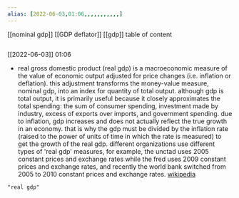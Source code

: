 ```yaml
---
alias: [2022-06-03,01:06,,,,,,,,,,,]
---
```

[[nominal gdp]] [[GDP deflator]] [[gdp]]
table of content
```toc
```

[[2022-06-03]] 01:06
- real gross domestic product (real gdp) is a macroeconomic measure of the value of economic output adjusted for price changes (i.e. inflation or deflation). this adjustment transforms the money-value measure, nominal gdp, into an index for quantity of total output. although gdp is total output, it is primarily useful because it closely approximates the total spending: the sum of consumer spending, investment made by industry, excess of exports over imports, and government spending.  due to inflation, gdp increases and does not actually reflect the true growth in an economy.  that is why the gdp must be divided by the inflation rate (raised to the power of units of time in which the rate is measured) to get the growth of the real gdp. different organizations use different types of 'real gdp' measures, for example, the unctad uses 2005 constant prices and exchange rates while the fred uses 2009 constant prices and exchange rates, and recently the world bank switched from 2005 to 2010 constant prices and exchange rates.
[wikipedia](https://en.wikipedia.org/wiki/real%20gross%20domestic%20product)
```query
"real gdp"
```